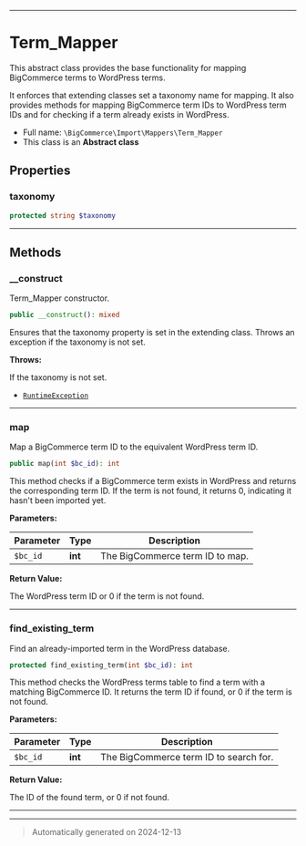 ***

# Term_Mapper

This abstract class provides the base functionality for mapping BigCommerce terms to WordPress terms.

It enforces that extending classes set a taxonomy name for mapping. It also provides methods for
mapping BigCommerce term IDs to WordPress term IDs and for checking if a term already exists in WordPress.

* Full name: `\BigCommerce\Import\Mappers\Term_Mapper`
* This class is an **Abstract class**



## Properties


### taxonomy



```php
protected string $taxonomy
```







***

## Methods


### __construct

Term_Mapper constructor.

```php
public __construct(): mixed
```

Ensures that the taxonomy property is set in the extending class.
Throws an exception if the taxonomy is not set.









**Throws:**
<p>If the taxonomy is not set.</p>

- [`RuntimeException`](./classes/RuntimeException.md)



***

### map

Map a BigCommerce term ID to the equivalent WordPress term ID.

```php
public map(int $bc_id): int
```

This method checks if a BigCommerce term exists in WordPress and returns the corresponding term ID.
If the term is not found, it returns 0, indicating it hasn't been imported yet.






**Parameters:**

| Parameter | Type | Description |
|-----------|------|-------------|
| `$bc_id` | **int** | The BigCommerce term ID to map. |


**Return Value:**

The WordPress term ID or 0 if the term is not found.




***

### find_existing_term

Find an already-imported term in the WordPress database.

```php
protected find_existing_term(int $bc_id): int
```

This method checks the WordPress terms table to find a term with a matching BigCommerce ID.
It returns the term ID if found, or 0 if the term is not found.






**Parameters:**

| Parameter | Type | Description |
|-----------|------|-------------|
| `$bc_id` | **int** | The BigCommerce term ID to search for. |


**Return Value:**

The ID of the found term, or 0 if not found.




***


***
> Automatically generated on 2024-12-13
